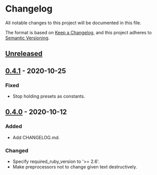# Changelog

All notable changes to this project will be documented in this file.

The format is based on [Keep a Changelog](https://keepachangelog.com/en/1.0.0/),
and this project adheres to [Semantic Versioning](https://semver.org/spec/v2.0.0.html).

## [Unreleased]

## [0.4.1] - 2020-10-25

### Fixed

- Stop holding presets as constants.

## [0.4.0] - 2020-10-12

### Added

- Add CHANGELOG.md.

### Changed

- Specify required_ruby_version to '>= 2.6'.
- Make preprocessors not to change given text destructively.

[Unreleased]: https://github.com/fuji-nakahara/fuji_markdown/compare/v0.4.1...HEAD
[0.4.1]: https://github.com/fuji-nakahara/fuji_markdown/compare/v0.4.0...v0.4.1
[0.4.0]: https://github.com/fuji-nakahara/fuji_markdown/compare/v0.3.1...v0.4.0
